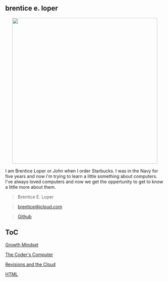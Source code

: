 ## brentice e. loper

<p align="center">
  <img width="460" height="460" src="https://avatars.githubusercontent.com/u/54426613?v=4">

I am Brentice Loper or *John* when I order Starbucks. I was in the Navy for five years and now i'm trying to learn a little something about computers. I've always loved computers and now we get the oppertunity to get to know a little more about them. 

  
  
> Brentice E. Loper

> brentice@icloud.com

> [Github](reading-notes.md)




## ToC

  [Growth Mindset](growthmindset.md)
  
  [The Coder's Computer](TheCodersComputer.md)
  
  [Revisions and the Cloud](RevisionAndCloud.md)
  
[HTML](HTMLnotes.md)
